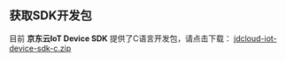 ## 获取SDK开发包

目前 **京东云IoT Device SDK** 提供了C语言开发包，请点击下载：
[jdcloud-iot-device-sdk-c.zip](https://iotsdk-public.s3.cn-north-1.jdcloud-oss.com/device-sdk/linux-c/jdcloud-iot-device-sdk-c.zip)


